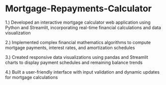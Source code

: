 # Mortgage-Repayments-Calculator
1.) Developed an interactive mortgage calculator web application using Python and Streamlit, incorporating real-time financial calculations and data visualization

2.) Implemented complex financial mathematics algorithms to compute mortgage payments, interest rates, and amortization schedules

3.) Created responsive data visualizations using pandas and Streamlit charts to display payment schedules and remaining balance trends

4.) Built a user-friendly interface with input validation and dynamic updates for mortgage calculations
